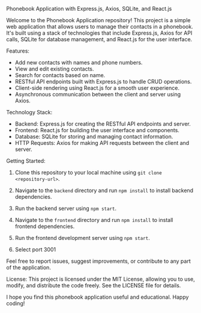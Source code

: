 Phonebook Application with Express.js, Axios, SQLite, and React.js

Welcome to the Phonebook Application repository! This project is a simple web application that allows users to manage their contacts in a phonebook. It's built using a stack of technologies that include Express.js, Axios for API calls, SQLite for database management, and React.js for the user interface.

Features:
- Add new contacts with names and phone numbers.
- View and edit existing contacts.
- Search for contacts based on name.
- RESTful API endpoints built with Express.js to handle CRUD operations.
- Client-side rendering using React.js for a smooth user experience.
- Asynchronous communication between the client and server using Axios.

Technology Stack:
- Backend: Express.js for creating the RESTful API endpoints and server.
- Frontend: React.js for building the user interface and components.
- Database: SQLite for storing and managing contact information.
- HTTP Requests: Axios for making API requests between the client and server.

Getting Started:
1. Clone this repository to your local machine using `git clone <repository-url>`.
2. Navigate to the `backend` directory and run `npm install` to install backend dependencies.
4. Run the backend server using `npm start`.

5. Navigate to the `frontend` directory and run `npm install` to install frontend dependencies.
6. Run the frontend development server using `npm start`.
7. Select port 3001

Feel free to report issues, suggest improvements, or contribute to any part of the application.

License:
This project is licensed under the MIT License, allowing you to use, modify, and distribute the code freely. See the LICENSE file for details.

I hope you find this phonebook application useful and educational. Happy coding!
